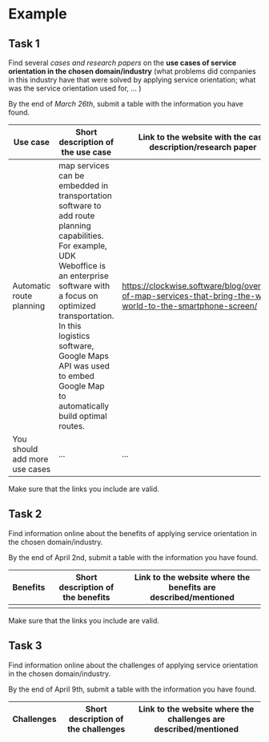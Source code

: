 # Example

## Task 1

Find several _cases and research papers_ on the **use cases of service orientation in the chosen domain/industry** (what problems did companies in this industry have that were solved by applying service orientation; what was the service orientation used for, … )

By the end of _March 26th_, submit a table with the information you have found.

| Use case                      | Short description of the use case                                                                                                                                                                                                                                                                          | Link to the website with the case description/research paper                                                  |
| ----------------------------- | ---------------------------------------------------------------------------------------------------------------------------------------------------------------------------------------------------------------------------------------------------------------------------------------------------------- | ------------------------------------------------------------------------------------------------------------- |
| Automatic route planning      | map services can be embedded in transportation software to add route planning capabilities. For example, UDK Weboffice is an enterprise software with a focus on optimized transportation. In this logistics software, Google Maps API was used to embed Google Map to automatically build optimal routes. | https://clockwise.software/blog/overview-of-map-services-that-bring-the-whole-world-to-the-smartphone-screen/ |
| You should add more use cases | ...                                                                                                                                                                                                                                                                                                        | ...                                                                                                           |

Make sure that the links you include are valid.

## Task 2

Find information online about the benefits of applying service orientation in the chosen domain/industry.

By the end of April 2nd, submit a table with the information you have found.

| Benefits | Short description of the benefits | Link to the website where the benefits are described/mentioned |
| -------- | --------------------------------- | -------------------------------------------------------------- |
|          |                                   |                                                                |

Make sure that the links you include are valid.

## Task 3

Find information online about the challenges of applying service orientation in the chosen domain/industry.

By the end of April 9th, submit a table with the information you have found.

| Challenges | Short description of the challenges | Link to the website where the challenges are described/mentioned |
| ---------- | ----------------------------------- | ---------------------------------------------------------------- |

